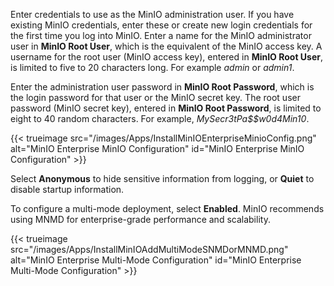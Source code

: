 &NewLine;

Enter credentials to use as the MinIO administration user.
If you have existing MinIO credentials, enter these or create new login credentials for the first time you log into MinIO.
Enter a name for the MinIO administrator user in **MinIO Root User**, which is the equivalent of the MinIO access key.
A username for the root user (MinIO access key), entered in **MinIO Root User**, is limited to five to 20 characters long. For example *admin* or *admin1*.

Enter the administration user password in **MinIO Root Password**, which is the login password for that user or the MinIO secret key.
The root user password (MinIO secret key), entered in **MinIO Root Password**, is limited to eight to 40 random characters. For example, *MySecr3tPa$$w0d4Min10*.

{{< trueimage src="/images/Apps/InstallMinIOEnterpriseMinioConfig.png" alt="MinIO Enterprise MinIO Configuration" id="MinIO Enterprise MinIO Configuration" >}}

Select **Anonymous** to hide sensitive information from logging, or **Quiet** to disable startup information.

To configure a multi-mode deployment, select **Enabled**.
MinIO recommends using MNMD for enterprise-grade performance and scalability.

{{< trueimage src="/images/Apps/InstallMinIOAddMultiModeSNMDorMNMD.png" alt="MinIO Enterprise Multi-Mode Configuration" id="MinIO Enterprise Multi-Mode Configuration" >}}
